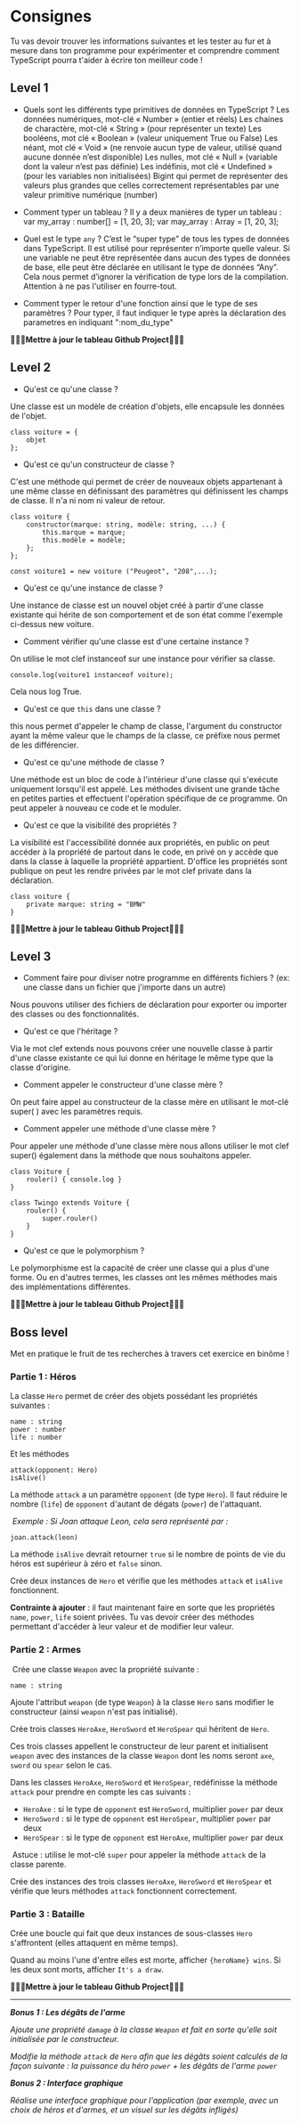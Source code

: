 
# Consignes

Tu vas devoir trouver les informations suivantes et les tester au fur et à mesure dans ton programme pour expérimenter et comprendre comment TypeScript pourra t'aider à écrire ton meilleur code !

## Level 1

- Quels sont les différents type primitives de données en TypeScript ? 
Les données numériques, mot-clé « Number » (entier et réels)
Les chaines de charactère, mot-clé « String » (pour représenter un texte)
Les booléens, mot clé « Boolean » (valeur uniquement True ou False)
Les néant, mot clé « Void » (ne renvoie aucun type de valeur, utilisé quand aucune donnée n’est disponible)
Les nulles, mot clé « Null » (variable dont la valeur n’est pas définie)
Les indéfinis, mot clé « Undefined » (pour les variables non initialisées)
Bigint qui permet de représenter des valeurs plus grandes que celles correctement représentables par une valeur primitive numérique (number)

- Comment typer un tableau ? 
Il y a deux manières de typer un tableau :
var my_array : number[] = [1, 20, 3];
var may_array : Array<number> = [1, 20, 3];

- Quel est le type `any` ?
C’est le “super type” de tous les types de données dans TypeScript. Il est utilisé pour représenter n’importe quelle valeur. Si une variable ne peut être représentée dans aucun des types de données de base, elle peut être déclarée en utilisant le type de données “Any”. Cela nous permet d’ignorer la vérification de type lors de la compilation.
Attention à ne pas l'utiliser en fourre-tout.

- Comment typer le retour d'une fonction ainsi que le type de ses paramètres ? 
Pour typer, il faut indiquer le type après la déclaration des parametres en indiquant ":nom_du_type"


**🎉🎉🎉Mettre à jour le tableau Github Project🎉🎉🎉**

## Level 2

- Qu'est ce qu'une classe ? 

Une classe est un modèle de création d'objets, elle encapsule les données de l'objet.

```
class voiture = {
    objet
};
```
- Qu'est ce qu'un constructeur de classe ?

C'est une méthode qui permet de créer de nouveaux objets appartenant à une même classe en définissant des paramètres qui définissent les champs de classe. Il n'a ni nom ni valeur de retour.

```
class voiture {
    constructor(marque: string, modèle: string, ...) {
        this.marque = marque;
        this.modèle = modèle;
    };
};

const voiture1 = new voiture ("Peugeot", "208",...);
```

- Qu'est ce qu'une instance de classe ?

Une instance de classe est un nouvel objet créé à partir d'une classe existante qui hérite de son comportement et de son état comme l'exemple ci-dessus new voiture.


- Comment vérifier qu'une classe est d'une certaine instance ?

On utilise le mot clef instanceof sur une instance pour vérifier sa classe.

```
console.log(voiture1 instanceof voiture);
```
Cela nous log True.

- Qu'est ce que `this` dans une classe ?

this nous permet d'appeler le champ de classe, l'argument du constructor ayant la même valeur que le champs de la classe, ce préfixe nous permet de les différencier.

- Qu'est ce qu'une méthode de classe ? 

Une méthode est un bloc de code à l'intérieur d'une classe qui s'exécute uniquement lorsqu'il est appelé. Les méthodes divisent une grande tâche en petites parties et effectuent l'opération spécifique de ce programme. On peut appeler à nouveau ce code et le moduler.

- Qu'est ce que la visibilité des propriétés ? 

La visibilité est l'accessibilité donnée aux propriétés, en public on peut accéder à la propriété de partout dans le code, en privé on y accède que dans la classe à laquelle la propriété appartient. D'office les propriétés sont publique on peut les rendre privées par le mot clef private dans la déclaration.

```
class voiture {
    private marque: string = "BMW"
}
```

**🎉🎉🎉Mettre à jour le tableau Github Project🎉🎉🎉**

## Level 3

- Comment faire pour diviser notre programme en différents fichiers ? (ex: une classe dans un fichier que j'importe dans un autre) 

Nous pouvons utiliser des fichiers de déclaration pour exporter ou importer des classes ou des fonctionnalités.

- Qu'est ce que l'héritage ? 

Via le mot clef extends nous pouvons créer une nouvelle classe à partir d'une classe existante ce qui lui donne en héritage le même type que la classe d'origine.

- Comment appeler le constructeur d'une classe mère ? 

On peut faire appel au constructeur de la classe mère en utilisant le mot-clé super( ) avec les paramètres requis.

- Comment appeler une méthode d'une classe mère ? 

Pour appeler une méthode d'une classe mère nous allons utiliser le mot clef super() également dans la méthode que nous souhaitons appeler.

```
class Voiture {
    rouler() { console.log }
}

class Twingo extends Voiture {
    rouler() {
        super.rouler()
    }
}
```

- Qu'est ce que le polymorphism ? 

Le polymorphisme est la capacité de créer une classe qui a plus d'une forme. Ou en d'autres termes, les classes ont les mêmes méthodes mais des implémentations différentes.

**🎉🎉🎉Mettre à jour le tableau Github Project🎉🎉🎉**

## Boss level 

Met en pratique le fruit de tes recherches à travers cet exercice en binôme !
### Partie 1 : Héros

La classe `Hero` permet de créer des objets possédant les propriétés suivantes :

    name : string
    power : number
    life : number

​Et les méthodes

    attack(opponent: Hero)
    isAlive()

​La méthode `attack` a un paramètre `opponent` (de type `Hero`). Il faut réduire le nombre (`life`) de `opponent` d'autant de dégats (`power`) de l'attaquant.

​
*Exemple : Si Joan attaque Leon, cela sera représenté par :*

    joan.attack(leon)

​La méthode `isAlive` devrait retourner `true` si le nombre de points de vie du héros est supérieur à zéro et `false` sinon.

Crée deux instances de `Hero` et vérifie que les méthodes `attack` et `isAlive` fonctionnent.

**Contrainte à ajouter** : il faut maintenant faire en sorte que les propriétés `name`, `power`, `life` soient privées. Tu vas devoir créer des méthodes permettant d'accéder à leur valeur et de modifier leur valeur.

### Partie 2 : Armes
​
Crée une classe `Weapon` avec la propriété suivante :

    name : string

Ajoute l'attribut `weapon` (de type `Weapon`) à la classe `Hero` sans modifier le constructeur (ainsi `weapon` n'est pas initialisé).

Crée trois classes `HeroAxe`, `HeroSword` et `HeroSpear` qui héritent de `Hero`.

Ces trois classes appellent le constructeur de leur parent et initialisent `weapon` avec des instances de la classe `Weapon` dont les noms seront `axe`, `sword` ou `spear` selon le cas.

Dans les classes `HeroAxe`, `HeroSword` et `HeroSpear`, redéfinisse la méthode `attack` pour prendre en compte les cas suivants :

- `HeroAxe` : si le type de `opponent` est `HeroSword`, multiplier `power` par deux
- `HeroSword` : si le type de `opponent` est `HeroSpear`, multiplier `power` par deux
- `HeroSpear` : si le type de `opponent` est `HeroAxe`, multiplier `power` par deux

​
Astuce : utilise le mot-clé `super` pour appeler la méthode `attack` de la classe parente.

Crée des instances des trois classes `HeroAxe`, `HeroSword` et `HeroSpear` et vérifie que leurs méthodes `attack` fonctionnent correctement.
​
### Partie 3 : Bataille

Crée une boucle qui fait que deux instances de sous-classes `Hero` s'affrontent (elles attaquent en même temps).

Quand au moins l'une d'entre elles est morte, afficher `{heroName} wins`. Si les deux sont morts, afficher `It's a draw`.

**🎉🎉🎉Mettre à jour le tableau Github Project🎉🎉🎉**

---

***Bonus 1 : Les dégâts de l'arme***

*Ajoute une propriété `damage` à la classe `Weapon` et fait en sorte qu'elle soit initialisée par le constructeur.*

*Modifie la méthode `attack` de `Hero` afin que les dégâts soient calculés de la façon suivante : la puissance du héro `power` + les dégâts de l'arme `power`*

***Bonus 2 : Interface graphique***

*Réalise une interface graphique pour l'application (par exemple, avec un choix de héros et d'armes, et un visuel sur les dégâts infligés)*


